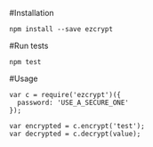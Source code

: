 #Installation

`npm install --save ezcrypt`

#Run tests

`npm test`

#Usage

```
var c = require('ezcrypt')({
  password: 'USE_A_SECURE_ONE'
});

var encrypted = c.encrypt('test');
var decrypted = c.decrypt(value);
```
